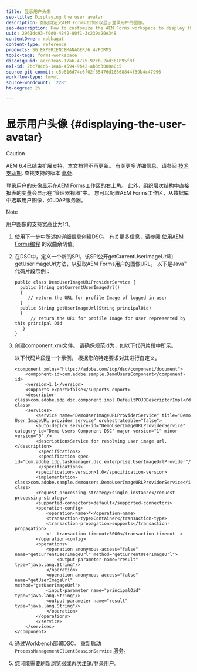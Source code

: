 ```yaml
---
title: 显示用户头像
seo-title: Displaying the user avatar
description: 如何自定义AEM Forms工作区以显示登录用户的图像。
seo-description: How to customize the AEM Forms workspace to display the image of a logged-in user.
uuid: 2961dc93-f0d0-4842-80f1-3c239a20e348
contentOwner: robhagat
content-type: reference
products: SG_EXPERIENCEMANAGER/6.4/FORMS
topic-tags: forms-workspace
discoiquuid: aec03ea5-17a6-4775-92cb-2ad361895fdf
exl-id: 2bc70cd6-1ea6-4594-9b42-ab3d3000a0c5
source-git-commit: c5b816d74c6f02f85476d16868844f39b4c47996
workflow-type: tm+mt
source-wordcount: '228'
ht-degree: 2%

---
```


# 显示用户头像 {#displaying-the-user-avatar}

>[!CAUTION]
>
>AEM 6.4已结束扩展支持，本文档将不再更新。 有关更多详细信息，请参阅 [技术支助期](https://helpx.adobe.com/cn/support/programs/eol-matrix.html). 查找支持的版本 [此处](https://experienceleague.adobe.com/docs/).

登录用户的头像显示在AEM Forms工作区的右上角。 此外，组织层次结构中直接报表的变量会显示在“管理器视图”中。 您可以配置AEM Forms工作区，从数据库中选取用户图像，如LDAP服务器。

>[!NOTE]
>
>用户图像的支持宽高比为1:1。

1. 使用下一步中所述的详细信息创建DSC。 有关更多信息，请参阅 [使用AEM Forms编程](https://www.adobe.com/go/learn_aemforms_programming_63) 的双曲余切值。
1. 在DSC中，定义一个新的SPI，该SPI公开getCurrentUserImageUrl和getUserImageUrl方法，以获取AEM Forms用户的图像URL。 以下是Java™代码片段示例：

   ```as3
   public class DemoUserImageURLProviderService { 
     public String getCurrentUserImageUrl() 
     { 
        // return the URL for profile Image of logged in user 
     } 
     public String getUserImageUrl(String principalOid) 
     { 
         // return the URL for profile Image for user represented by this principal Oid 
      } 
   }
   ```

1. 创建component.xml文件。 请确保规范id为，如以下代码片段中所示。

   以下代码片段是一个示例。 根据您的特定要求对其进行自定义。

   ```as3
   <component xmlns="https://adobe.com/idp/dsc/component/document"> 
       <component-id>com.adobe.sample.DemoUsersComponent</component-id> 
       <version>1.1</version> 
       <supports-export>false</supports-export> 
       <descriptor-class>com.adobe.idp.dsc.component.impl.DefaultPOJODescriptorImpl</descriptor-class> 
       <services> 
           <service name="DemoUserImageURLProviderService" title="Demo User ImageURL provider service" orchestrateable="false"> 
           <auto-deploy service-id="DemoUserImageURLProviderService" category-id="Demo Users Component DSC" major-version="1" minor-version="0" /> 
           <description>Service for resolving user image url.</description> 
            <specifications> 
            <specification spec-id="com.adobe.idp.taskmanager.dsc.enterprise.UserImageUrlProvider"/> 
            </specifications> 
           <specification-version>1.0</specification-version> 
           <implementation-class>com.adobe.sample.demousers.DemoUserImageURLProviderService</implementation-class> 
           <request-processing-strategy>single_instance</request-processing-strategy> 
           <supported-connectors>default</supported-connectors> 
           <operation-config> 
               <operation-name>*</operation-name> 
               <transaction-type>Container</transaction-type> 
               <transaction-propagation>supports</transaction-propagation> 
               <!--transaction-timeout>3000</transaction-timeout--> 
           </operation-config> 
           <operations> 
               <operation anonymous-access="false" name="getCurrentUserImageUrl" method="getCurrentUserImageUrl"> 
                   <output-parameter name="result" type="java.lang.String"/> 
               </operation> 
               <operation anonymous-access="false" name="getUserImageUrl" 
   method="getUserImageUrl"> 
               <input-parameter name="principalOid" type="java.lang.String"/> 
               <output-parameter name="result" type="java.lang.String"/> 
               </operation> 
           </operations> 
           </service> 
       </services>
   </component>
   ```

1. 通过Workbench部署DSC。 重新启动 `ProcessManagementClientSessionService` 服务。
1. 您可能需要刷新浏览器或再次注销/登录用户。

